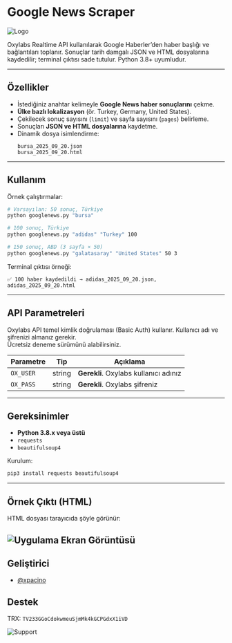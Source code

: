 # Google News Scraper

![Logo](https://upload.wikimedia.org/wikipedia/commons/3/33/Google_News.png)

Oxylabs Realtime API kullanılarak Google Haberler’den haber başlığı ve bağlantıları toplanır. 
Sonuçlar tarih damgalı JSON ve HTML dosyalarına kaydedilir; terminal çıktısı sade tutulur. 
Python 3.8+ uyumludur.

---

## Özellikler

- İstediğiniz anahtar kelimeyle **Google News haber sonuçlarını** çekme.  
- **Ülke bazlı lokalizasyon** (ör. Turkey, Germany, United States).  
- Çekilecek sonuç sayısını (`limit`) ve sayfa sayısını (`pages`) belirleme.  
- Sonuçları **JSON ve HTML dosyalarına** kaydetme.  
- Dinamik dosya isimlendirme:  
  ```
  bursa_2025_09_20.json
  bursa_2025_09_20.html
  ```

---

## Kullanım

Örnek çalıştırmalar:

```bash
# Varsayılan: 50 sonuç, Türkiye
python googlenews.py "bursa"

# 100 sonuç, Türkiye
python googlenews.py "adidas" "Turkey" 100

# 150 sonuç, ABD (3 sayfa × 50)
python googlenews.py "galatasaray" "United States" 50 3
```

Terminal çıktısı örneği:

```
✅ 100 haber kaydedildi → adidas_2025_09_20.json, adidas_2025_09_20.html
```

---

## API Parametreleri

Oxylabs API temel kimlik doğrulaması (Basic Auth) kullanır. Kullanıcı adı ve şifrenizi almanız gerekir.  
Ücretsiz deneme sürümünü alabilirsiniz.

| Parametre    | Tip    | Açıklama                           |
|--------------|--------|------------------------------------|
| `OX_USER`    | string | **Gerekli**. Oxylabs kullanıcı adınız |
| `OX_PASS`    | string | **Gerekli**. Oxylabs şifreniz      |
---

## Gereksinimler

- **Python 3.8.x veya üstü**
- `requests`
- `beautifulsoup4`

Kurulum:

```bash
pip3 install requests beautifulsoup4
```

---

## Örnek Çıktı (HTML)

HTML dosyası tarayıcıda şöyle görünür:

![Uygulama Ekran Görüntüsü](https://img001.prntscr.com/file/img001/WMmYtoXOR6abeUQOx6KxfA.png)
---

## Geliştirici

- [@xpacino](https://www.github.com/xpacino)

## Destek

TRX: `TV233GGoCdokwmeuSjmMk4kGCPGdxX1iVD`

![Support](https://img001.prntscr.com/file/img001/ewmcRxGXQriBcA69B6yWuQ.png)
